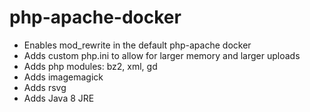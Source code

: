 # php-apache-docker

- Enables mod_rewrite in the default php-apache docker
- Adds custom php.ini to allow for larger memory and larger uploads
- Adds php modules: bz2, xml, gd
- Adds imagemagick
- Adds rsvg
- Adds Java 8 JRE
